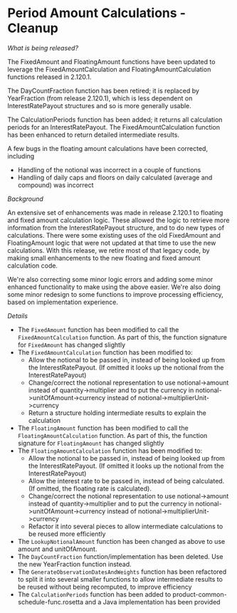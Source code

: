 # Period Amount Calculations -  Cleanup  #

_What is being released?_

The FixedAmount and FloatingAmount functions have been updated to leverage the FixedAmountCalculation and FloatingAmountCalculation functions released in 2.120.1.

The DayCountFraction function has been retired; it is replaced by YearFraction (from release 2.120.1), which is less dependent on InterestRatePayout structures and so is more generally usable.

The CalculationPeriods function has been added; it returns all calculation periods for an InterestRatePayout.
The FixedAmountCalculation function has been enhanced to return detailed intermediate results.

A few bugs in the floating amount calculations have been corrected, including
- Handling of the notional was incorrect in a couple of functions 
- Handling of daily caps and floors on daily calculated (average and compound) was incorrect

_Background_

An extensive set of enhancements was made in release 2.120.1 to floating and fixed amount calculation logic.  These allowed the logic to retrieve more information from the InterestRatePayout structure, and to do new types of calculations.  There were some existing uses of the old FixedAmount and FloatingAmount logic that were not updated at that time to use the new calculations.  With this release, we retire most of that legacy code, by making small enhancements to the new floating and fixed amount calculation code.

We're also correcting some minor logic errors and adding some minor enhanced functionality to make using the above easier.  We're also doing some minor redesign to some functions to improve processing efficiency, based on implementation experience.


_Details_

- The `FixedAmount` function has been modified to call the `FixedAmountCalculation` function.  As part of this, the function signature for `FixedAmount` has changed slightly
- The `FixedAmountCalculation` function has been modified to:
  - Allow the notional to be passed in, instead of being looked up from the InterestRatePayout.  (If omitted it looks up the notional from the InterestRatePayout)
  - Change/correct the notional representation to use notional->amount instead of quantity->multiplier and to put the currency in notional->unitOfAmount->currency instead of notional->multiplierUnit->currency
  - Return a structure holding intermediate results to explain the calculation
- The `FloatingAmount` function has been modified to call the `FloatingAmountCalculation` function.  As part of this, the function signature for `FloatingAmount` has changed slightly
- The `FloatingAmountCalculation` function has been modified to:
  - Allow the notional to be passed in, instead of being looked up from the InterestRatePayout.  (If omitted it looks up the notional from the InterestRatePayout)
  - Allow the interest rate to be passed in, instead of being calculated.  (If omitted, the floating rate is calculated).
  - Change/correct the notional representation to use notional->amount instead of quantity->multiplier and to put the currency in notional->unitOfAmount->currency instead of notional->multiplierUnit->currency
  - Refactor it into several pieces to allow intermediate calculations to be reused more efficiently
- The `LookupNotionalAmount` function has been changed as above to use amount and unitOfAmount.
- The `DayCountFraction` function/implementation has been deleted.  Use the new YearFraction function instead.
- The `GenerateObservationDatesAndWeights` function has been refactored to split it into several smaller functions to allow intermediate results to be reused without being recomputed, to improve efficiency
- The `CalculationPeriods` function has been added to product-common-schedule-func.rosetta and a Java implementation has been provided


